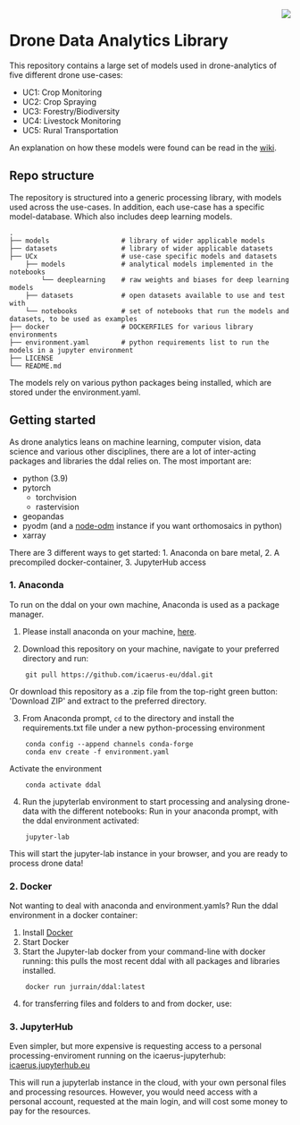 <img src="https://icaerus.eu/wp-content/uploads/2022/09/ICAERUS-logo-white.svg" align="right" />

# Drone Data Analytics Library
This repository contains a large set of models used in drone-analytics of five different drone use-cases:
- UC1: Crop Monitoring
- UC2: Crop Spraying
- UC3: Forestry/Biodiversity
- UC4: Livestock Monitoring
- UC5: Rural Transportation

An explanation on how these models were found can be read in the [wiki](linky).

## Repo structure
The repository is structured into a generic processing library, with models used across the use-cases. In addition, each use-case has a specific model-database. Which also includes deep learning models.

    .
    ├── models                  # library of wider applicable models
    ├── datasets                # library of wider applicable datasets
    ├── UCx                     # use-case specific models and datasets
        ├── models              # analytical models implemented in the notebooks
            └── deeplearning    # raw weights and biases for deep learning models
        ├── datasets            # open datasets available to use and test with
        └── notebooks           # set of notebooks that run the models and datasets, to be used as examples
    ├── docker                  # DOCKERFILES for various library environments
    ├── environment.yaml        # python requirements list to run the models in a jupyter environment
    ├── LICENSE
    └── README.md 

The models rely on various python packages being installed, which are stored under the environment.yaml.

## Getting started
As drone analytics leans on machine learning, computer vision, data science and various other disciplines, there are a lot of inter-acting packages and libraries the ddal relies on.
The most important are:
- python (3.9)
- pytorch 
    - torchvision
    - rastervision
- geopandas
- pyodm (and a [node-odm](https://github.com/OpenDroneMap/NodeODM) instance if you want orthomosaics in python)
- xarray

There are 3 different ways to get started: 1. Anaconda on bare metal, 2. A precompiled docker-container, 3. JupyterHub access

### 1. Anaconda
To run on the ddal on your own machine, Anaconda is used as a package manager.
1. Please install anaconda on your machine, [here](https://docs.anaconda.com/anaconda/install/index.html).

2. Download this repository on your machine, navigate to your preferred directory and run:
```
    git pull https://github.com/icaerus-eu/ddal.git
```
Or download this repository as a .zip file from the top-right green button: 'Download ZIP'
and extract to the preferred directory.

3. From Anaconda prompt, `cd` to the directory and install the requirements.txt file under a new python-processing environment
```
    conda config --append channels conda-forge
    conda env create -f environment.yaml 
```
Activate the environment
```
    conda activate ddal
```

4. Run the jupyterlab environment to start processing and analysing drone-data with the different notebooks:
Run in your anaconda prompt, with the ddal environment activated:
```
    jupyter-lab
```
This will start the jupyter-lab instance in your browser, and you are ready to process drone data!

### 2. Docker

Not wanting to deal with anaconda and environment.yamls? Run the ddal environment in a docker container:
1. Install [Docker](https://docs.docker.com/get-docker/)
2. Start Docker
3. Start the Jupyter-lab docker
from your command-line with docker running:
this pulls the most recent ddal with all packages and libraries installed.
```
    docker run jurrain/ddal:latest
```
4. for transferring files and folders to and from docker, use:


### 3. JupyterHub
Even simpler, but more expensive is requesting access to a personal processing-enviroment running on the icaerus-jupyterhub:
[icaerus.jupyterhub.eu](icaerus.jupyterhub.eu)

This will run a jupyterlab instance in the cloud, with your own personal files and processing resources. However, you would need access with a personal account, requested at the main login, and will cost some money to pay for the resources.
